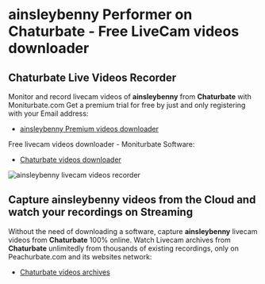 # ainsleybenny Performer on Chaturbate - Free LiveCam videos downloader

## Chaturbate Live Videos Recorder

Monitor and record livecam videos of **ainsleybenny** from **Chaturbate** with Moniturbate.com
Get a premium trial for free by just and only registering with your Email address:
* [ainsleybenny Premium videos downloader](https://moniturbate.com/request-demo-licence-key.html)

Free livecam videos downloader - Moniturbate Software:
* [Chaturbate videos downloader](https://moniturbate.com/moniturbate-download-software.html)

![ainsleybenny livecam videos recorder](https://peachurnet.com/templates/moniturbate-software.png)


## Capture ainsleybenny videos from the Cloud and watch your recordings on Streaming

Without the need of downloading a software, capture **ainsleybenny** livecam videos from **Chaturbate** 100% online.
Watch Livecam archives from **Chaturbate** unlimitedly from thousands of existing recordings, only on Peachurbate.com and its websites network:
* [Chaturbate videos archives](https://peachurnet.com/)